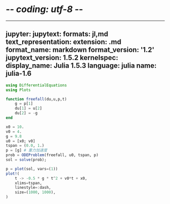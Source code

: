# -*- coding: utf-8 -*-
---
jupyter:
  jupytext:
    formats: jl,md
    text_representation:
      extension: .md
      format_name: markdown
      format_version: '1.2'
      jupytext_version: 1.5.2
  kernelspec:
    display_name: Julia 1.5.3
    language: julia
    name: julia-1.6
---

```julia
using DifferentialEquations
using Plots
```

```julia
function freefall(du,u,p,t)
    g = p[1]
    du[1] = u[2]
    du[2] = -g
end

x0 = 10.
v0 = 4.
g = 9.8
u0 = [x0; v0]
tspan = (0.0, 1.)
p = [g] # 重力加速度
prob = ODEProblem(freefall, u0, tspan, p)
sol = solve(prob);
```

```julia
p = plot(sol, vars=(1))
plot!(
    t -> -0.5 * g * t^2 + v0*t + x0, 
    xlims=tspan,
    linestyle=:dash,
    size=(1000, 1000),
)
```
